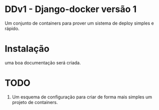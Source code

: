 # DDv1 - Django-docker versão 1
Um conjunto de containers para prover um sistema de deploy simples e rápido.

# Instalação

uma boa documentação será criada.

# TODO

1. Um esquema de configuração para criar de forma mais simples um projeto de containers.

